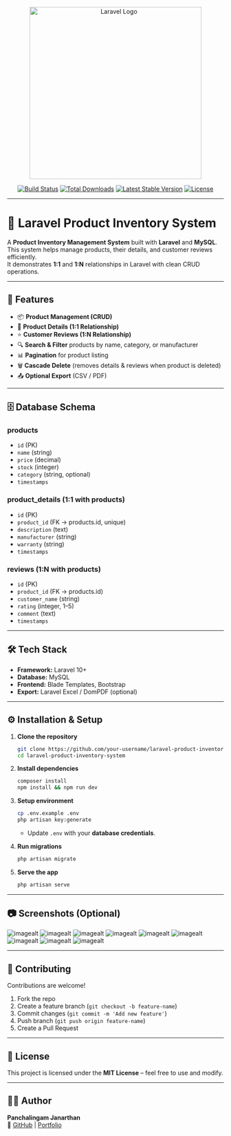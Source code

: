 <p align="center"><a href="https://laravel.com" target="_blank"><img src="https://raw.githubusercontent.com/laravel/art/master/logo-lockup/5%20SVG/2%20CMYK/1%20Full%20Color/laravel-logolockup-cmyk-red.svg" width="400" alt="Laravel Logo"></a></p>

<p align="center">
<a href="https://github.com/laravel/framework/actions"><img src="https://github.com/laravel/framework/workflows/tests/badge.svg" alt="Build Status"></a>
<a href="https://packagist.org/packages/laravel/framework"><img src="https://img.shields.io/packagist/dt/laravel/framework" alt="Total Downloads"></a>
<a href="https://packagist.org/packages/laravel/framework"><img src="https://img.shields.io/packagist/v/laravel/framework" alt="Latest Stable Version"></a>
<a href="https://packagist.org/packages/laravel/framework"><img src="https://img.shields.io/packagist/l/laravel/framework" alt="License"></a>
</p>

---

# 🛒 Laravel Product Inventory System

A **Product Inventory Management System** built with **Laravel** and **MySQL**.  
This system helps manage products, their details, and customer reviews efficiently.  
It demonstrates **1:1** and **1:N** relationships in Laravel with clean CRUD operations.  

---

## 🚀 Features
- 📦 **Product Management (CRUD)**
- 📝 **Product Details (1:1 Relationship)**
- ⭐ **Customer Reviews (1:N Relationship)**
- 🔍 **Search & Filter** products by name, category, or manufacturer
- 📊 **Pagination** for product listing
- 🗑️ **Cascade Delete** (removes details & reviews when product is deleted)
- 📤 **Optional Export** (CSV / PDF)

---

## 🗄️ Database Schema

### **products**
- `id` (PK)  
- `name` (string)  
- `price` (decimal)  
- `stock` (integer)  
- `category` (string, optional)  
- `timestamps`  

### **product_details** (1:1 with products)
- `id` (PK)  
- `product_id` (FK → products.id, unique)  
- `description` (text)  
- `manufacturer` (string)  
- `warranty` (string)  
- `timestamps`  

### **reviews** (1:N with products)
- `id` (PK)  
- `product_id` (FK → products.id)  
- `customer_name` (string)  
- `rating` (integer, 1–5)  
- `comment` (text)  
- `timestamps`  

---

## 🛠️ Tech Stack
- **Framework:** Laravel 10+  
- **Database:** MySQL  
- **Frontend:** Blade Templates, Bootstrap  
- **Export:** Laravel Excel / DomPDF (optional)  

---

## ⚙️ Installation & Setup

1. **Clone the repository**
   ```bash
   git clone https://github.com/your-username/laravel-product-inventory-system.git
   cd laravel-product-inventory-system
   ```

2. **Install dependencies**
   ```bash
   composer install
   npm install && npm run dev
   ```

3. **Setup environment**
   ```bash
   cp .env.example .env
   php artisan key:generate
   ```
   - Update `.env` with your **database credentials**.

4. **Run migrations**
   ```bash
   php artisan migrate
   ```

5. **Serve the app**
   ```bash
   php artisan serve
   ```

---

## 📷 Screenshots (Optional)
![imagealt](https://github.com/KPJ31/Laravel-Product-Inventory-System/blob/25eef6fad00899ab83b24371d2721b44580f6a9d/Products%20Table.png)
![imagealt](https://github.com/KPJ31/Laravel-Product-Inventory-System/blob/25eef6fad00899ab83b24371d2721b44580f6a9d/Products%20Details%20Table.png)
![imagealt](https://github.com/KPJ31/Laravel-Product-Inventory-System/blob/25eef6fad00899ab83b24371d2721b44580f6a9d/Review%20Table.png)
![imagealt](https://github.com/KPJ31/Laravel-Product-Inventory-System/blob/25eef6fad00899ab83b24371d2721b44580f6a9d/Add%20Product.png)
![imagealt](https://github.com/KPJ31/Laravel-Product-Inventory-System/blob/25eef6fad00899ab83b24371d2721b44580f6a9d/Add%20Review.png)
![imagealt](https://github.com/KPJ31/Laravel-Product-Inventory-System/blob/25eef6fad00899ab83b24371d2721b44580f6a9d/Edit%20Product.png)
![imagealt](https://github.com/KPJ31/Laravel-Product-Inventory-System/blob/25eef6fad00899ab83b24371d2721b44580f6a9d/Edit%20Review.png)
![imagealt](https://github.com/KPJ31/Laravel-Product-Inventory-System/blob/25eef6fad00899ab83b24371d2721b44580f6a9d/Product%20Details.png)
![imagealt](https://github.com/KPJ31/Laravel-Product-Inventory-System/blob/25eef6fad00899ab83b24371d2721b44580f6a9d/Review%20Details.png)

---

## 🤝 Contributing
Contributions are welcome!  
1. Fork the repo  
2. Create a feature branch (`git checkout -b feature-name`)  
3. Commit changes (`git commit -m 'Add new feature'`)  
4. Push branch (`git push origin feature-name`)  
5. Create a Pull Request  

---

## 📜 License
This project is licensed under the **MIT License** – feel free to use and modify.  

---

## 👨‍💻 Author
**Panchalingam Janarthan**  
🔗 [GitHub](https://github.com/kpj31) | [Portfolio](www.linkedin.com/in/janarthan-panchalingam)  
